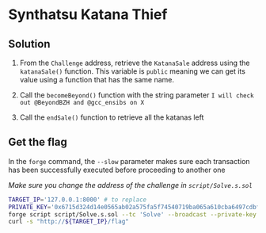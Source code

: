 # Synthatsu Katana Thief

## Solution

1. From the `Challenge` address, retrieve the `KatanaSale` address using the `katanaSale()` function. This variable is `public` meaning we can get its value using a function that has the same name.

2. Call the `becomeBeyond()` function with the string parameter `I will check out @BeyondBZH and @gcc_ensibs on X`

3. Call the `endSale()` function to retrieve all the katanas left

## Get the flag

In the `forge` command, the `--slow` parameter makes sure each transaction has been successfully executed before proceeding to another one

*Make sure you change the address of the challenge in `script/Solve.s.sol`*

```sh
TARGET_IP='127.0.0.1:8000' # to replace
PRIVATE_KEY='0x6715d324d14e0565ab02a575fa5f74540719ba065a610cba6497cdbf22cd5cdb'
forge script script/Solve.s.sol --tc 'Solve' --broadcast --private-key $PRIVATE_KEY --rpc-url http://${TARGET_IP}/rpc --skip-simulation --slow
curl -s "http://${TARGET_IP}/flag"
```
